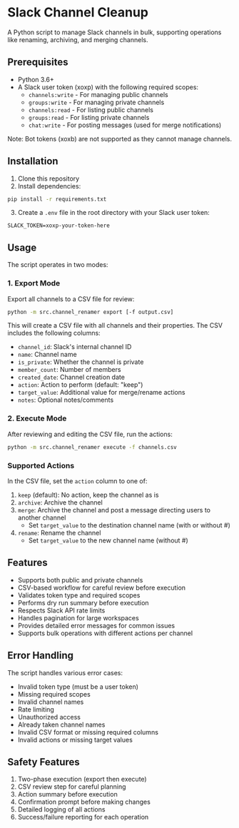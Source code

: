 # Slack Channel Cleanup

A Python script to manage Slack channels in bulk, supporting operations like renaming, archiving, and merging channels.

## Prerequisites

- Python 3.6+
- A Slack user token (xoxp) with the following required scopes:
  - `channels:write` - For managing public channels
  - `groups:write` - For managing private channels
  - `channels:read` - For listing public channels
  - `groups:read` - For listing private channels
  - `chat:write` - For posting messages (used for merge notifications)

Note: Bot tokens (xoxb) are not supported as they cannot manage channels.

## Installation

1. Clone this repository
2. Install dependencies:
```bash
pip install -r requirements.txt
```
3. Create a `.env` file in the root directory with your Slack user token:
```
SLACK_TOKEN=xoxp-your-token-here
```

## Usage

The script operates in two modes:

### 1. Export Mode

Export all channels to a CSV file for review:

```bash
python -m src.channel_renamer export [-f output.csv]
```

This will create a CSV file with all channels and their properties. The CSV includes the following columns:
- `channel_id`: Slack's internal channel ID
- `name`: Channel name
- `is_private`: Whether the channel is private
- `member_count`: Number of members
- `created_date`: Channel creation date
- `action`: Action to perform (default: "keep")
- `target_value`: Additional value for merge/rename actions
- `notes`: Optional notes/comments

### 2. Execute Mode

After reviewing and editing the CSV file, run the actions:

```bash
python -m src.channel_renamer execute -f channels.csv
```

### Supported Actions

In the CSV file, set the `action` column to one of:

1. `keep` (default): No action, keep the channel as is
2. `archive`: Archive the channel
3. `merge`: Archive the channel and post a message directing users to another channel
   - Set `target_value` to the destination channel name (with or without #)
4. `rename`: Rename the channel
   - Set `target_value` to the new channel name (without #)

## Features

- Supports both public and private channels
- CSV-based workflow for careful review before execution
- Validates token type and required scopes
- Performs dry run summary before execution
- Respects Slack API rate limits
- Handles pagination for large workspaces
- Provides detailed error messages for common issues
- Supports bulk operations with different actions per channel

## Error Handling

The script handles various error cases:
- Invalid token type (must be a user token)
- Missing required scopes
- Invalid channel names
- Rate limiting
- Unauthorized access
- Already taken channel names
- Invalid CSV format or missing required columns
- Invalid actions or missing target values

## Safety Features

1. Two-phase execution (export then execute)
2. CSV review step for careful planning
3. Action summary before execution
4. Confirmation prompt before making changes
5. Detailed logging of all actions
6. Success/failure reporting for each operation 